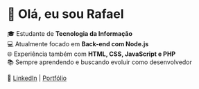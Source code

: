 # 👋 Olá, eu sou Rafael  

🎓 Estudante de **Tecnologia da Informação**  
💻 Atualmente focado em **Back-end com Node.js**  
🌐 Experiência também com **HTML, CSS, JavaScript e PHP**  
📚 Sempre aprendendo e buscando evoluir como desenvolvedor  

🔗 [LinkedIn](https://linkedin.com) | [Portfólio](https://seusite.com)

<!--
**Rafazxk/Rafazxk** is a ✨ _special_ ✨ repository because its `README.md` (this file) appears on your GitHub profile.

Here are some ideas to get you started:

- 🔭 I’m currently working on ...
- 🌱 I’m currently learning ...
- 👯 I’m looking to collaborate on ...
- 🤔 I’m looking for help with ...
- 💬 Ask me about ...
- 📫 How to reach me: ...
- 😄 Pronouns: ...
- ⚡ Fun fact: ...
-->
